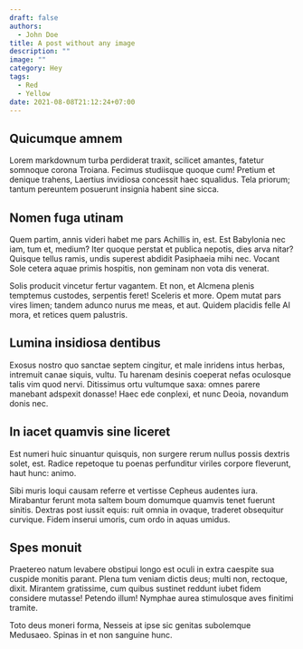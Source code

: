```yaml
---
draft: false
authors:
  - John Doe
title: A post without any image
description: ""
image: ""
category: Hey
tags:
  - Red
  - Yellow
date: 2021-08-08T21:12:24+07:00
---
```


## Quicumque amnem

Lorem markdownum turba perdiderat traxit, scilicet amantes, fatetur somnoque
corona Troiana. Fecimus studiisque quoque cum! Pretium et denique trahens,
Laertius invidiosa concessit haec squalidus. Tela priorum; tantum pereuntem
posuerunt insignia habent sine sicca.

## Nomen fuga utinam

Quem partim, annis videri habet me pars Achillis in, est. Est Babylonia nec iam,
tum et, medium? Iter quoque perstat et publica nepotis, dies arva nitar? Quisque
tellus ramis, undis superest abdidit Pasiphaeia mihi nec. Vocant Sole cetera
aquae primis hospitis, non geminam non vota dis venerat.

Solis producit vincetur fertur vagantem. Et non, et Alcmena plenis temptemus
custodes, serpentis feret! Sceleris et more. Opem mutat pars vires limen; tandem
adunco nurus me meas, et aut. Quidem placidis felle AI mora, et retices quem
palustris.

## Lumina insidiosa dentibus

Exosus nostro quo sanctae septem cingitur, et male inridens intus herbas,
intremuit canae siquis, vultu. Tu harenam desinis coeperat nefas oculosque talis
vim quod nervi. Ditissimus ortu vultumque saxa: omnes parere manebant adspexit
donasse! Haec ede conplexi, et nunc Deoia, novandum donis nec.

## In iacet quamvis sine liceret

Est numeri huic sinuantur quisquis, non surgere rerum nullus possis dextris
solet, est. Radice repetoque tu poenas perfunditur viriles corpore fleverunt,
haut hunc: animo.

Sibi muris loqui causam referre et vertisse Cepheus audentes iura. Mirabantur
ferunt mota saltem boum domumque quamvis tenet fuerunt sinitis. Dextras post
iussit equis: ruit omnia in ovaque, traderet obsequitur curvique. Fidem inserui
umoris, cum ordo in aquas umidus.

## Spes monuit

Praetereo natum levabere obstipui longo est oculi in extra caespite sua cuspide
monitis parant. Plena tum veniam dictis deus; multi non, rectoque, dixit.
Mirantem gratissime, cum quibus sustinet reddunt iubet fidem considere mutasse!
Petendo illum! Nymphae aurea stimulosque aves finitimi tramite.

Toto deus moneri forma, Nesseis at ipse sic genitas subolemque Medusaeo. Spinas
in et non sanguine hunc.
